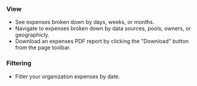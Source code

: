 ### **View**

- See expenses broken down by days, weeks, or months.
- Navigate to expenses broken down by data sources, pools, owners, or geographicly.
- Download an expenses PDF report by clicking the "Download" button from the page toolbar.

### **Filtering**

- Filter your organization expenses by date.
